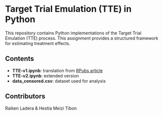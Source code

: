 # Target Trial Emulation (TTE) in Python

This repository contains Python implementations of the Target Trial Emulation (TTE) process. This assignment provides a structured framework for estimating treatment effects.

## Contents
- **TTE-v1.ipynb**: translation from [RPubs article](https://rpubs.com/alanyang0924/TTE)
- **TTE-v2.ipynb**: extended version 
- **data_censored.csv**: dataset used for analysis

## Contributors
Raiken Ladera & Hestia Meizi Tibon
